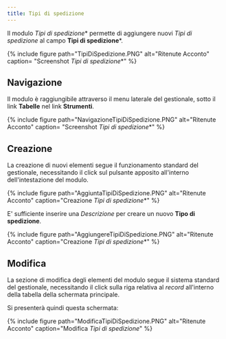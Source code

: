 ```yaml
---
title: Tipi di spedizione
---
```


Il modulo *Tipi di spedizione** permette di aggiungere nuovi *Tipi di spedizione* al campo **Tipi di spedizione***.

{% include figure path="TipiDiSpedizione.PNG" alt="Ritenute Acconto" caption= "Screenshot *Tipi di spedizione**" %}

## Navigazione

Il modulo è raggiungibile attraverso il menu laterale del gestionale, sotto il link **Tabelle** nel link **Strumenti**.

{% include figure path="NavigazioneTipiDiSpedizione.PNG" alt="Ritenute Acconto" caption= "Screenshot *Tipi di spedizione**" %}

## Creazione
La creazione di nuovi elementi segue il funzionamento standard del gestionale, necessitando il click sul pulsante apposito all'interno dell'intestazione del modulo.

{% include figure path="AggiuntaTipiDiSpedizione.PNG" alt="Ritenute Acconto" caption="Creazione *Tipi di spedizione**" %}

E' sufficiente inserire una *Descrizione* per creare un nuovo **Tipo di spedizione**.

{% include figure path="AggiungereTipiDiSpedizione.PNG" alt="Ritenute Acconto" caption="Creazione *Tipi di spedizione**" %}

## Modifica

La sezione di modifica degli elementi del modulo segue il sistema standard del gestionale, necessitando il click sulla riga relativa al *record* all'interno della tabella della schermata principale.

Si presenterà quindi questa schermata:

{% include figure path="ModificaTipiDiSpedizione.PNG" alt="Ritenute Acconto" caption="Modifica *Tipi di spedizione*" %}